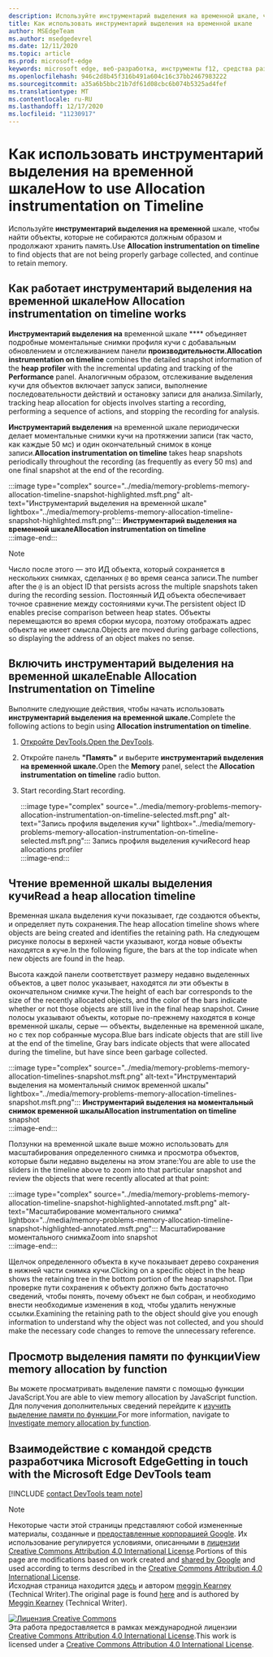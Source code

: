 ```yaml
---
description: Используйте инструментарий выделения на временной шкале, чтобы найти объекты, которые не собираются должным образом и продолжают хранить память.
title: Как использовать инструментарий выделения на временной шкале
author: MSEdgeTeam
ms.author: msedgedevrel
ms.date: 12/11/2020
ms.topic: article
ms.prod: microsoft-edge
keywords: microsoft edge, веб-разработка, инструменты f12, средства разработчика
ms.openlocfilehash: 946c2d8b45f316b491a604c16c37bb2467983222
ms.sourcegitcommit: a35a6b5bbc21b7df61d08cbc6b074b5325ad4fef
ms.translationtype: MT
ms.contentlocale: ru-RU
ms.lasthandoff: 12/17/2020
ms.locfileid: "11230917"
---
```

<!-- Copyright Meggin Kearney 

   Licensed under the Apache License, Version 2.0 (the "License");
   you may not use this file except in compliance with the License.
   You may obtain a copy of the License at

       https://www.apache.org/licenses/LICENSE-2.0

   Unless required by applicable law or agreed to in writing, software
   distributed under the License is distributed on an "AS IS" BASIS,
   WITHOUT WARRANTIES OR CONDITIONS OF ANY KIND, either express or implied.
   See the License for the specific language governing permissions and
   limitations under the License. -->

# <span data-ttu-id="1ae2b-104">Как использовать инструментарий выделения на временной шкале</span><span class="sxs-lookup"><span data-stu-id="1ae2b-104">How to use Allocation instrumentation on Timeline</span></span>  

<span data-ttu-id="1ae2b-105">Используйте **инструментарий выделения на временной** шкале, чтобы найти объекты, которые не собираются должным образом и продолжают хранить память.</span><span class="sxs-lookup"><span data-stu-id="1ae2b-105">Use **Allocation instrumentation on timeline** to find objects that are not being properly garbage collected, and continue to retain memory.</span></span>  

## <span data-ttu-id="1ae2b-106">Как работает инструментарий выделения на временной шкале</span><span class="sxs-lookup"><span data-stu-id="1ae2b-106">How Allocation instrumentation on timeline works</span></span>  

<span data-ttu-id="1ae2b-107">**Инструментарий выделения на** временной шкале \*\*\*\* объединяет подробные моментальные снимки профиля кучи с добавальным обновлением и отслеживанием панели **производительности.**</span><span class="sxs-lookup"><span data-stu-id="1ae2b-107">**Allocation instrumentation on timeline** combines the detailed snapshot information of the **heap profiler** with the incremental updating and tracking of the **Performance** panel.</span></span>  <span data-ttu-id="1ae2b-108">Аналогичным образом, отслеживание выделения кучи для объектов включает запуск записи, выполнение последовательности действий и остановку записи для анализа.</span><span class="sxs-lookup"><span data-stu-id="1ae2b-108">Similarly, tracking heap allocation for objects involves starting a recording, performing a sequence of actions, and stopping the recording for analysis.</span></span>  

<!--todo: add profile memory problems (heap profiler) section when available  -->  
<!--todo: add profile evaluate performance (Performance panel) section when available  -->  

<span data-ttu-id="1ae2b-109">**Инструментарий выделения** на временной шкале периодически делает моментальные снимки кучи на протяжении записи \(так часто, как каждые 50 мс\) и один окончательный снимок в конце записи.</span><span class="sxs-lookup"><span data-stu-id="1ae2b-109">**Allocation instrumentation on timeline** takes heap snapshots periodically throughout the recording \(as frequently as every 50 ms\) and one final snapshot at the end of the recording.</span></span>  

:::image type="complex" source="../media/memory-problems-memory-allocation-timeline-snapshot-highlighted.msft.png" alt-text="Инструментарий выделения на временной шкале" lightbox="../media/memory-problems-memory-allocation-timeline-snapshot-highlighted.msft.png":::
   **<span data-ttu-id="1ae2b-111">Инструментарий выделения на временной шкале</span><span class="sxs-lookup"><span data-stu-id="1ae2b-111">Allocation instrumentation on timeline</span></span>**  
:::image-end:::  

> [!NOTE]
> <span data-ttu-id="1ae2b-112">Число после этого — это ИД объекта, который сохраняется в нескольких снимках, сделанных `@` во время сеанса записи.</span><span class="sxs-lookup"><span data-stu-id="1ae2b-112">The number after the `@` is an object ID that persists across the multiple snapshots taken during the recording session.</span></span>  <span data-ttu-id="1ae2b-113">Постоянный ИД объекта обеспечивает точное сравнение между состояниями кучи.</span><span class="sxs-lookup"><span data-stu-id="1ae2b-113">The persistent object ID enables precise comparison between heap states.</span></span>  <span data-ttu-id="1ae2b-114">Объекты перемещаются во время сборки мусора, поэтому отображать адрес объекта не имеет смысла.</span><span class="sxs-lookup"><span data-stu-id="1ae2b-114">Objects are moved during garbage collections, so displaying the address of an object makes no sense.</span></span>  

## <span data-ttu-id="1ae2b-115">Включить инструментарий выделения на временной шкале</span><span class="sxs-lookup"><span data-stu-id="1ae2b-115">Enable Allocation Instrumentation on Timeline</span></span>  

<span data-ttu-id="1ae2b-116">Выполните следующие действия, чтобы начать использовать **инструментарий выделения на временной шкале.**</span><span class="sxs-lookup"><span data-stu-id="1ae2b-116">Complete the following actions to begin using **Allocation instrumentation on timeline**.</span></span>  

1.  <span data-ttu-id="1ae2b-117">[Откройте DevTools.][DevtoolsOpenIndex]</span><span class="sxs-lookup"><span data-stu-id="1ae2b-117">[Open the DevTools][DevtoolsOpenIndex].</span></span>  
1.  <span data-ttu-id="1ae2b-118">Откройте панель **"Память"** и выберите **инструментарий выделения на временной шкале.**</span><span class="sxs-lookup"><span data-stu-id="1ae2b-118">Open the **Memory** panel, select the **Allocation instrumentation on timeline** radio button.</span></span>  
1.  <span data-ttu-id="1ae2b-119">Start recording.</span><span class="sxs-lookup"><span data-stu-id="1ae2b-119">Start recording.</span></span>  
    
    :::image type="complex" source="../media/memory-problems-memory-allocation-instrumentation-on-timeline-selected.msft.png" alt-text="Запись профиля выделения кучи" lightbox="../media/memory-problems-memory-allocation-instrumentation-on-timeline-selected.msft.png":::
       <span data-ttu-id="1ae2b-121">Запись профиля выделения кучи</span><span class="sxs-lookup"><span data-stu-id="1ae2b-121">Record heap allocations profiler</span></span>  
    :::image-end:::  
    
## <span data-ttu-id="1ae2b-122">Чтение временной шкалы выделения кучи</span><span class="sxs-lookup"><span data-stu-id="1ae2b-122">Read a heap allocation timeline</span></span>  

<span data-ttu-id="1ae2b-123">Временная шкала выделения кучи показывает, где создаются объекты, и определяет путь сохранения.</span><span class="sxs-lookup"><span data-stu-id="1ae2b-123">The heap allocation timeline shows where objects are being created and identifies the retaining path.</span></span>  <span data-ttu-id="1ae2b-124">На следующем рисунке полосы в верхней части указывают, когда новые объекты находятся в куче.</span><span class="sxs-lookup"><span data-stu-id="1ae2b-124">In the following figure, the bars at the top indicate when new objects are found in the heap.</span></span>  

<span data-ttu-id="1ae2b-125">Высота каждой панели соответствует размеру недавно выделенных объектов, а цвет полос указывает, находятся ли эти объекты в окончательном снимке кучи.</span><span class="sxs-lookup"><span data-stu-id="1ae2b-125">The height of each bar corresponds to the size of the recently allocated objects, and the color of the bars indicate whether or not those objects are still live in the final heap snapshot.</span></span>  <span data-ttu-id="1ae2b-126">Синие полосы указывают объекты, которые по-прежнему находятся в конце временной шкалы, серые — объекты, выделенные на временной шкале, но с тех пор собранные мусора.</span><span class="sxs-lookup"><span data-stu-id="1ae2b-126">Blue bars indicate objects that are still live at the end of the timeline, Gray bars indicate objects that were allocated during the timeline, but have since been garbage collected.</span></span>  

:::image type="complex" source="../media/memory-problems-memory-allocation-timelines-snapshot.msft.png" alt-text="Инструментарий выделения на моментальный снимок временной шкалы" lightbox="../media/memory-problems-memory-allocation-timelines-snapshot.msft.png":::
   <span data-ttu-id="1ae2b-128">**Инструментарий выделения на моментальный снимок временной шкалы**</span><span class="sxs-lookup"><span data-stu-id="1ae2b-128">**Allocation instrumentation on timeline** snapshot</span></span>  
:::image-end:::  

<!--In the following figure, an action was performed 3 times.  The sample program caches five objects, so the last five blue bars are expected.  But the left-most blue bar indicates a potential problem.  -->  
<!--todo: redo figure 4 with multiple click actions  -->  

<span data-ttu-id="1ae2b-129">Ползунки на временной шкале выше можно использовать для масштабирования определенного снимка и просмотра объектов, которые были недавно выделены на этом этапе:</span><span class="sxs-lookup"><span data-stu-id="1ae2b-129">You are able to use the sliders in the timeline above to zoom into that particular snapshot and review the objects that were recently allocated at that point:</span></span>  

:::image type="complex" source="../media/memory-problems-memory-allocation-timeline-snapshot-highlighted-annotated.msft.png" alt-text="Масштабирование моментального снимка" lightbox="../media/memory-problems-memory-allocation-timeline-snapshot-highlighted-annotated.msft.png":::
   <span data-ttu-id="1ae2b-131">Масштабирование моментального снимка</span><span class="sxs-lookup"><span data-stu-id="1ae2b-131">Zoom into snapshot</span></span>  
:::image-end:::  

<span data-ttu-id="1ae2b-132">Щелчок определенного объекта в куче показывает дерево сохранения в нижней части снимка кучи.</span><span class="sxs-lookup"><span data-stu-id="1ae2b-132">Clicking on a specific object in the heap shows the retaining tree in the bottom portion of the heap snapshot.</span></span>  <span data-ttu-id="1ae2b-133">При проверке пути сохранения к объекту должно быть достаточно сведений, чтобы понять, почему объект не был собран, и необходимо внести необходимые изменения в код, чтобы удалить ненужные ссылки.</span><span class="sxs-lookup"><span data-stu-id="1ae2b-133">Examining the retaining path to the object should give you enough information to understand why the object was not collected, and you should make the necessary code changes to remove the unnecessary reference.</span></span>  

## <span data-ttu-id="1ae2b-134">Просмотр выделения памяти по функции</span><span class="sxs-lookup"><span data-stu-id="1ae2b-134">View memory allocation by function</span></span>  

<span data-ttu-id="1ae2b-135">Вы можете просматривать выделение памяти с помощью функции JavaScript.</span><span class="sxs-lookup"><span data-stu-id="1ae2b-135">You are able to view memory allocation by JavaScript function.</span></span>  <span data-ttu-id="1ae2b-136">Для получения дополнительных сведений перейдите к [изучить выделение памяти по функции.][DevtoolsMemoryProblemsIndexInvestigateMemoryAllocationFunction]</span><span class="sxs-lookup"><span data-stu-id="1ae2b-136">For more information, navigate to [Investigate memory allocation by function][DevtoolsMemoryProblemsIndexInvestigateMemoryAllocationFunction].</span></span>  

## <span data-ttu-id="1ae2b-137">Взаимодействие с командой средств разработчика Microsoft Edge</span><span class="sxs-lookup"><span data-stu-id="1ae2b-137">Getting in touch with the Microsoft Edge DevTools team</span></span>  

[!INCLUDE [contact DevTools team note](../includes/contact-devtools-team-note.md)]  

<!-- links -->  

[DevToolsOpenIndex]: ../open/index.md "Откройте Microsoft Edge (Chromium) DevTools | Документы Майкрософт"
[DevtoolsMemoryProblemsIndexInvestigateMemoryAllocationFunction]: ./index.md#investigate-memory-allocation-by-function "Исследование выделения памяти по функции — устранение проблем с памятью | Документы Майкрософт"  

<!--[HeapProfiler]: ./heap-snapshots.md "How to Record Heap Snapshots"  -->  
<!--[PerformancePanel]: ../profile/evaluate-performance/timeline-tool ""  -->  

[MicrosoftEdgeChannel]: https://www.microsoftedgeinsider.com/download "Скачивание канала Microsoft Edge"  

> [!NOTE]
> <span data-ttu-id="1ae2b-141">Некоторые части этой страницы представляют собой измененные материалы, созданные и [предоставленные корпорацией Google][GoogleSitePolicies]. Их использование регулируется условиями, описанными в [лицензии Creative Commons Attribution 4.0 International License][CCA4IL].</span><span class="sxs-lookup"><span data-stu-id="1ae2b-141">Portions of this page are modifications based on work created and [shared by Google][GoogleSitePolicies] and used according to terms described in the [Creative Commons Attribution 4.0 International License][CCA4IL].</span></span>  
> <span data-ttu-id="1ae2b-142">Исходная страница находится [здесь](https://developers.google.com/web/tools/chrome-devtools/memory-problems/allocation-profiler) и автором [meggin Kearney][MegginKearney] \(Technical Writer\).</span><span class="sxs-lookup"><span data-stu-id="1ae2b-142">The original page is found [here](https://developers.google.com/web/tools/chrome-devtools/memory-problems/allocation-profiler) and is authored by [Meggin Kearney][MegginKearney] \(Technical Writer\).</span></span>  

[![Лицензия Creative Commons][CCby4Image]][CCA4IL]  
<span data-ttu-id="1ae2b-144">Эта работа предоставляется в рамках международной лицензии [Creative Commons Attribution 4.0 International License][CCA4IL].</span><span class="sxs-lookup"><span data-stu-id="1ae2b-144">This work is licensed under a [Creative Commons Attribution 4.0 International License][CCA4IL].</span></span>  

[CCA4IL]: https://creativecommons.org/licenses/by/4.0  
[CCby4Image]: https://i.creativecommons.org/l/by/4.0/88x31.png  
[GoogleSitePolicies]: https://developers.google.com/terms/site-policies  
[KayceBasques]: https://developers.google.com/web/resources/contributors/kaycebasques  
[MegginKearney]: https://developers.google.com/web/resources/contributors/megginkearney  
